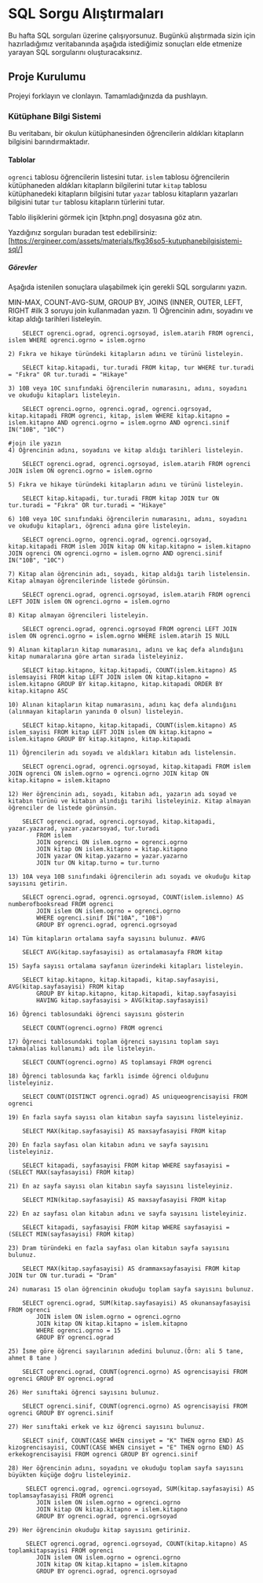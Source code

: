 # SQL Sorgu Alıştırmaları

Bu hafta SQL sorguları üzerine çalışıyorsunuz. Bugünkü alıştırmada sizin için hazırladığımız veritabanında aşağıda istediğimiz sonuçları elde etmenize yarayan SQL sorgularını oluşturacaksınız.

## Proje Kurulumu
Projeyi forklayın ve clonlayın. Tamamladığınızda da pushlayın.

### Kütüphane Bilgi Sistemi

Bu veritabanı, bir okulun kütüphanesinden öğrencilerin aldıkları kitapların bilgisini barındırmaktadır.

#### Tablolar 
`ogrenci` tablosu öğrencilerin listesini tutar.
`islem` tablosu öğrencilerin kütüphaneden aldıkları kitapların bilgilerini tutar
`kitap` tablosu kütüphanedeki kitapların bilgisini tutar
`yazar` tablosu kitapların yazarları bilgisini tutar
`tur` tablosu kitapların türlerini tutar.

Tablo ilişiklerini görmek için [ktphn.png] dosyasına göz atın.

Yazdığınız sorguları buradan test edebilirsiniz: [https://ergineer.com/assets/materials/fkg36so5-kutuphanebilgisistemi-sql/]


##### Görevler
Aşağıda istenilen sonuçlara ulaşabilmek için gerekli SQL sorgularını yazın. 


MIN-MAX, COUNT-AVG-SUM, GROUP BY, JOINS (INNER, OUTER, LEFT, RIGHT
	#ilk 3 soruyu join kullanmadan yazın.
	1) Öğrencinin adını, soyadını ve kitap aldığı tarihleri listeleyin.
	
		SELECT ogrenci.ograd, ogrenci.ogrsoyad, islem.atarih FROM ogrenci, islem WHERE ogrenci.ogrno = islem.ogrno
	
	2) Fıkra ve hikaye türündeki kitapların adını ve türünü listeleyin.
			
		SELECT kitap.kitapadi, tur.turadi FROM kitap, tur WHERE tur.turadi = "Fıkra" OR tur.turadi = "Hikaye"
	
	3) 10B veya 10C sınıfındaki öğrencilerin numarasını, adını, soyadını ve okuduğu kitapları listeleyin.

		SELECT ogrenci.ogrno, ogrenci.ograd, ogrenci.ogrsoyad, kitap.kitapadi FROM ogrenci, kitap, islem WHERE kitap.kitapno = islem.kitapno AND ogrenci.ogrno = islem.ogrno AND ogrenci.sinif IN("10B", "10C")
	
	#join ile yazın
	4) Öğrencinin adını, soyadını ve kitap aldığı tarihleri listeleyin.
	
		SELECT ogrenci.ograd, ogrenci.ogrsoyad, islem.atarih FROM ogrenci JOIN islem ON ogrenci.ogrno = islem.ogrno
	
	5) Fıkra ve hikaye türündeki kitapların adını ve türünü listeleyin.

		SELECT kitap.kitapadi, tur.turadi FROM kitap JOIN tur ON tur.turadi = "Fıkra" OR tur.turadi = "Hikaye"

	6) 10B veya 10C sınıfındaki öğrencilerin numarasını, adını, soyadını ve okuduğu kitapları, öğrenci adına göre listeleyin.
	
		SELECT ogrenci.ogrno, ogrenci.ograd, ogrenci.ogrsoyad, kitap.kitapadi FROM islem JOIN kitap ON kitap.kitapno = islem.kitapno JOIN ogrenci ON ogrenci.ogrno = islem.ogrno AND ogrenci.sinif IN("10B", "10C")
	
	7) Kitap alan öğrencinin adı, soyadı, kitap aldığı tarih listelensin. Kitap almayan öğrencilerinde listede görünsün.
	
		SELECT ogrenci.ograd, ogrenci.ogrsoyad, islem.atarih FROM ogrenci LEFT JOIN islem ON ogrenci.ogrno = islem.ogrno
	
	8) Kitap almayan öğrencileri listeleyin.
	
		SELECT ogrenci.ograd, ogrenci.ogrsoyad FROM ogrenci LEFT JOIN islem ON ogrenci.ogrno = islem.ogrno WHERE islem.atarih IS NULL
	
	9) Alınan kitapların kitap numarasını, adını ve kaç defa alındığını kitap numaralarına göre artan sırada listeleyiniz.
	
		SELECT kitap.kitapno, kitap.kitapadi, COUNT(islem.kitapno) AS islemsayisi FROM kitap LEFT JOIN islem ON kitap.kitapno = islem.kitapno GROUP BY kitap.kitapno, kitap.kitapadi ORDER BY kitap.kitapno ASC
	
	10) Alınan kitapların kitap numarasını, adını kaç defa alındığını (alınmayan kitapların yanında 0 olsun) listeleyin.

		SELECT kitap.kitapno, kitap.kitapadi, COUNT(islem.kitapno) AS islem_sayisi FROM kitap LEFT JOIN islem ON kitap.kitapno = islem.kitapno GROUP BY kitap.kitapno, kitap.kitapadi

	11) Öğrencilerin adı soyadı ve aldıkları kitabın adı listelensin.
	
		SELECT ogrenci.ograd, ogrenci.ogrsoyad, kitap.kitapadi FROM islem JOIN ogrenci ON islem.ogrno = ogrenci.ogrno JOIN kitap ON kitap.kitapno = islem.kitapno
	
	12) Her öğrencinin adı, soyadı, kitabın adı, yazarın adı soyad ve kitabın türünü ve kitabın alındığı tarihi listeleyiniz. Kitap almayan öğrenciler de listede görünsün.
	
		SELECT ogrenci.ograd, ogrenci.ogrsoyad, kitap.kitapadi, yazar.yazarad, yazar.yazarsoyad, tur.turadi 
			FROM islem
			JOIN ogrenci ON islem.ogrno = ogrenci.ogrno
			JOIN kitap ON islem.kitapno = kitap.kitapno
			JOIN yazar ON kitap.yazarno = yazar.yazarno
			JOIN tur ON kitap.turno = tur.turno
	
	13) 10A veya 10B sınıfındaki öğrencilerin adı soyadı ve okuduğu kitap sayısını getirin.
	
		SELECT ogrenci.ograd, ogrenci.ogrsoyad, COUNT(islem.islemno) AS numberofbooksread FROM ogrenci 
			JOIN islem ON islem.ogrno = ogrenci.ogrno
			WHERE ogrenci.sinif IN("10A", "10B")
			GROUP BY ogrenci.ograd, ogrenci.ogrsoyad
	
	14) Tüm kitapların ortalama sayfa sayısını bulunuz. #AVG

		SELECT AVG(kitap.sayfasayisi) as ortalamasayfa FROM kitap
	
	15) Sayfa sayısı ortalama sayfanın üzerindeki kitapları listeleyin.
	
		SELECT kitap.kitapno, kitap.kitapadi, kitap.sayfasayisi, AVG(kitap.sayfasayisi) FROM kitap
			GROUP BY kitap.kitapno, kitap.kitapadi, kitap.sayfasayisi
			HAVING kitap.sayfasayisi > AVG(kitap.sayfasayisi)
	
	16) Öğrenci tablosundaki öğrenci sayısını gösterin
	
		SELECT COUNT(ogrenci.ogrno) FROM ogrenci
	
	17) Öğrenci tablosundaki toplam öğrenci sayısını toplam sayı takma(alias kullanımı) adı ile listeleyin.
	
		SELECT COUNT(ogrenci.ogrno) AS toplamsayi FROM ogrenci
	
	18) Öğrenci tablosunda kaç farklı isimde öğrenci olduğunu listeleyiniz.
	
		SELECT COUNT(DISTINCT ogrenci.ograd) AS uniqueogrencisayisi FROM ogrenci
	
	19) En fazla sayfa sayısı olan kitabın sayfa sayısını listeleyiniz.
	
		SELECT MAX(kitap.sayfasayisi) AS maxsayfasayisi FROM kitap
	
	20) En fazla sayfası olan kitabın adını ve sayfa sayısını listeleyiniz.
	
		SELECT kitapadi, sayfasayisi FROM kitap WHERE sayfasayisi = (SELECT MAX(sayfasayisi) FROM kitap)
	
	21) En az sayfa sayısı olan kitabın sayfa sayısını listeleyiniz.
	
		SELECT MIN(kitap.sayfasayisi) AS maxsayfasayisi FROM kitap
	
	22) En az sayfası olan kitabın adını ve sayfa sayısını listeleyiniz.
	
		SELECT kitapadi, sayfasayisi FROM kitap WHERE sayfasayisi = (SELECT MIN(sayfasayisi) FROM kitap)
	
	23) Dram türündeki en fazla sayfası olan kitabın sayfa sayısını bulunuz.
	
		SELECT MAX(kitap.sayfasayisi) AS drammaxsayfasayisi FROM kitap JOIN tur ON tur.turadi = "Dram"
	
	24) numarası 15 olan öğrencinin okuduğu toplam sayfa sayısını bulunuz.
	
		SELECT ogrenci.ograd, SUM(kitap.sayfasayisi) AS okunansayfasayisi FROM ogrenci 
			JOIN islem ON islem.ogrno = ogrenci.ogrno  
			JOIN kitap ON kitap.kitapno = islem.kitapno
			WHERE ogrenci.ogrno = 15
			GROUP BY ogrenci.ograd	

	25) İsme göre öğrenci sayılarının adedini bulunuz.(Örn: ali 5 tane, ahmet 8 tane )

		SELECT ogrenci.ograd, COUNT(ogrenci.ogrno) AS ogrencisayisi FROM ogrenci GROUP BY ogrenci.ograd
	
	26) Her sınıftaki öğrenci sayısını bulunuz.
	
		SELECT ogrenci.sinif, COUNT(ogrenci.ogrno) AS ogrencisayisi FROM ogrenci GROUP BY ogrenci.sinif
	
	27) Her sınıftaki erkek ve kız öğrenci sayısını bulunuz.
	
		SELECT sinif, COUNT(CASE WHEN cinsiyet = "K" THEN ogrno END) AS kizogrencisayisi, COUNT(CASE WHEN cinsiyet = "E" THEN ogrno END) AS erkekogrencisayisi FROM ogrenci GROUP BY ogrenci.sinif
	
	28) Her öğrencinin adını, soyadını ve okuduğu toplam sayfa sayısını büyükten küçüğe doğru listeleyiniz.
	
		 SELECT ogrenci.ograd, ogrenci.ogrsoyad, SUM(kitap.sayfasayisi) AS toplamsayfasayisi FROM ogrenci 
			JOIN islem ON islem.ogrno = ogrenci.ogrno
			JOIN kitap ON kitap.kitapno = islem.kitapno
			GROUP BY ogrenci.ograd, ogrenci.ogrsoyad
	
	29) Her öğrencinin okuduğu kitap sayısını getiriniz.

		 SELECT ogrenci.ograd, ogrenci.ogrsoyad, COUNT(kitap.kitapno) AS toplamkitapsayisi FROM ogrenci 
			JOIN islem ON islem.ogrno = ogrenci.ogrno
			JOIN kitap ON kitap.kitapno = islem.kitapno
			GROUP BY ogrenci.ograd, ogrenci.ogrsoyad